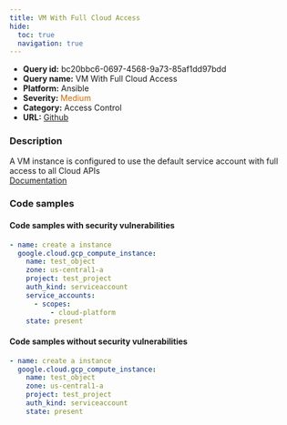 ```yaml
---
title: VM With Full Cloud Access
hide:
  toc: true
  navigation: true
---
```


<style>
  .highlight .hll {
    background-color: #ff171742;
  }
  .md-content {
    max-width: 1100px;
    margin: 0 auto;
  }
</style>

-   **Query id:** bc20bbc6-0697-4568-9a73-85af1dd97bdd
-   **Query name:** VM With Full Cloud Access
-   **Platform:** Ansible
-   **Severity:** <span style="color:#C60">Medium</span>
-   **Category:** Access Control
-   **URL:** [Github](https://github.com/Checkmarx/kics/tree/master/assets/queries/ansible/gcp/vm_with_full_cloud_access)

### Description
A VM instance is configured to use the default service account with full access to all Cloud APIs<br>
[Documentation](https://docs.ansible.com/ansible/latest/collections/google/cloud/gcp_compute_instance_module.html#parameter-service_accounts/scopes)

### Code samples
#### Code samples with security vulnerabilities
```yaml title="Positive test num. 1 - yaml file" hl_lines="7"
- name: create a instance
  google.cloud.gcp_compute_instance:
    name: test_object
    zone: us-central1-a
    project: test_project
    auth_kind: serviceaccount
    service_accounts:
      - scopes:
          - cloud-platform
    state: present

```


#### Code samples without security vulnerabilities
```yaml title="Negative test num. 1 - yaml file"
- name: create a instance
  google.cloud.gcp_compute_instance:
    name: test_object
    zone: us-central1-a
    project: test_project
    auth_kind: serviceaccount
    state: present

```
